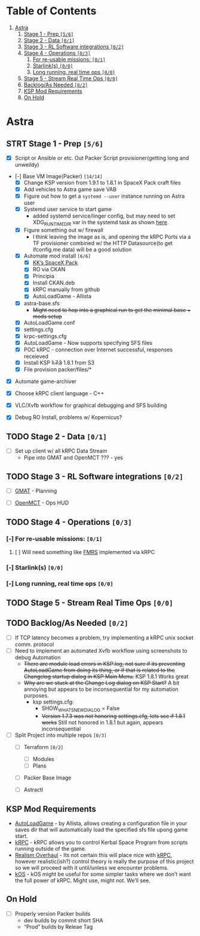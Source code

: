 
# Table of Contents

1.  [Astra](#orge58c519)
    1.  [Stage 1 - Prep <code>[5/6]</code>](#orgd61d65c)
    2.  [Stage 2 - Data <code>[0/1]</code>](#org6452022)
    3.  [Stage 3 - RL Software integrations <code>[0/2]</code>](#org8942559)
    4.  [Stage 4 - Operations <code>[0/3]</code>](#org9da0a69)
        1.  [For re-usable missions: <code>[0/1]</code>](#org1bda0c3)
        2.  [Starlink(s) <code>[0/0]</code>](#org182b3ff)
        3.  [Long running, real time ops <code>[0/0]</code>](#org6ebc88d)
    5.  [Stage 5 - Stream Real Time Ops <code>[0/0]</code>](#orgd8d86ec)
    6.  [Backlog/As Needed <code>[0/2]</code>](#org861ef4f)
    7.  [KSP Mod Requirements](#orgd999962)
    8.  [On Hold](#orgb22f681)



<a id="orge58c519"></a>

# Astra


<a id="orgd61d65c"></a>

## STRT Stage 1 - Prep <code>[5/6]</code>

-   [X] Script or Ansible or etc. Out Packer Script provisioner(getting long and unweildy)
-   [-] Base VM Image(Packer) <code>[14/14]</code>
    -   [X] Change KSP version from 1.9.1 to 1.8.1 in SpaceX Pack craft files
    -   [X] Add vehicles to Astra game save VAB
    -   [X] Figure out how to get a `systemd --user` instance running on Astra user
    -   [X] Systemd user service to start game
        -   added systemd service/linger config, but may need to set XDG<sub>RUNTIME</sub><sub>DIR</sub> var in the systemd task as shown [here](https://gist.github.com/carlwgeorge/dbe186ce7562843932ebd03ccccd1a6d).
    -   [X] Figure something out w/ firewall
        -   I think leaving the image as is, and opening the kRPC Ports via a TF provisioner combined w/ the HTTP Datasource(to get ifconfig.me data) will be a good solution
    -   [X] Automate mod install <code>[6/6]</code>
        -   [X] [KK&rsquo;s SpaceX Pack](https://forum.kerbalspaceprogram.com/index.php?/topic/193933-110-kks-spacex-pack-july-06-2020/)
        -   [X] RO via CKAN
        -   [X] Principia
        -   [X] Install CKAN.deb
        -   [X] kRPC manually from github
        -   [X] AutoLoadGame - Allista
    -   [X] astra-base.sfs
        -   <del>Might need to hop into a graphical run to get the minimal base + mods setup</del>
    -   [X] AutoLoadGame.conf
    -   [X] settings.cfg
    -   [X] krpc-settings.cfg
    -   [X] AutoLoadGame - Now supports specifying SFS files
    -   [X] POC kRPC - connection over Internet successful, responses receieved
    -   [X] Install KSP <del>1.7.3</del> 1.8.1 from S3
    -   [X] File provision packer/files/\*
-   [X] Automate game-archiver
-   [X] Choose kRPC client language - C++
-   [X] VLC/Xvfb workflow for graphical debugging and SFS building
-   [X] Debug RO Install, problems w/ Kopernicus?


<a id="org6452022"></a>

## TODO Stage 2 - Data <code>[0/1]</code>

-   [ ] Set up client w/ all kRPC Data Stream
    -   Pipe into GMAT and OpenMCT ??? - yes


<a id="org8942559"></a>

## TODO Stage 3 - RL Software integrations <code>[0/2]</code>

-   [ ] [GMAT](https://opensource.gsfc.nasa.gov/projects/GMAT/index.php) - Planning
-   [ ] [OpenMCT](https://github.com/nasa/openmct) - Ops HUD


<a id="org9da0a69"></a>

## TODO Stage 4 - Operations <code>[0/3]</code>


<a id="org1bda0c3"></a>

### [-] For re-usable missions: <code>[0/1]</code>

1.  [ ] Will need something like [FMRS](https://forum.kerbalspaceprogram.com/index.php?/topic/157214-19x-flight-manager-for-reusable-stages-fmrs-now-with-recoverycontroller-integration/) implemented via kRPC


<a id="org182b3ff"></a>

### [-] Starlink(s) <code>[0/0]</code>


<a id="org6ebc88d"></a>

### [-] Long running, real time ops <code>[0/0]</code>


<a id="orgd8d86ec"></a>

## TODO Stage 5 - Stream Real Time Ops <code>[0/0]</code>


<a id="org861ef4f"></a>

## TODO Backlog/As Needed <code>[0/2]</code>

-   [ ] If TCP latency becomes a problem, try implementing a kRPC unix socket comm. protocol
-   [ ] Need to implement an automated Xvfb workflow using screenshots to debug Automation
    -   <del>There are module load errors in KSP.log, not sure if its preventing AutoLoadGame from doing its thing, or if that is related to the Changelog startup dialog in KSP Main Menu.</del> KSP 1.8.1 Works great
    -   <del>Why are we stuck at the Change Log dialog on KSP Start?</del> A bit annoying but appears to be inconsequential for my automation purposes.
        -   ksp settings.cfg:
            -   SHOW<sub>WHATSNEW</sub><sub>DIALOG</sub> = False
            -   <del>Version 1.7.3 was not honoring settings.cfg, lets see if 1.8.1 works</del> Still not honored in 1.8.1 but again, appears inconsequential
-   [ ] Split Project into multiple repos <code>[0/3]</code>
    -   [ ] Terraform <code>[0/2]</code>
        -   [ ] Modules
        -   [ ] Plans
    -   [ ] Packer Base Image
    -   [ ] Astractl


<a id="orgd999962"></a>

## KSP Mod Requirements

-   [AutoLoadGame](https://github.com/allista/AutoLoadGame) - by Allista, allows creating a configuration file in your saves dir that will automatically load the specified sfs file upong game start.
-   [kRPC](https://krpc.github.io/krpc/) - kRPC allows you to control Kerbal Space Program from scripts running outside of the game.
-   [Realism Overhaul](https://github.com/KSP-RO/RealismOverhaul/wiki) - Its not certain this will place nice with [kRPC](https://krpc.github.io/krpc/), however realistic(ish?) control theory is really the purpose of this project so we will proceed with it until/unless we encounter problems.
-   [kOS](https://ksp-kos.github.io/KOS/) - kOS might be useful for some simpler tasks where we don&rsquo;t want the full power of kRPC. Might use, might not. We&rsquo;ll see.


<a id="orgb22f681"></a>

## On Hold

-   [ ] Properly version Packer builds
    -   dev builds by commit short SHA
    -   &ldquo;Prod&rdquo; builds by Releae Tag

